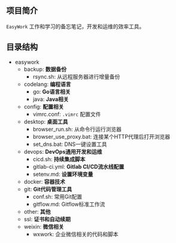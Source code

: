 ## 项目简介

`EasyWork` 工作和学习的备忘笔记，开发和运维的效率工具。


## 目录结构

- easywork
  - backup: **数据备份**
    - rsync.sh: 从远程服务器进行增量备份
  - codelang: **编程语言**
    - go: **Go语言相关**
    - java: **Java相关**
  - config: **配置相关**
    - vimrc.conf: `.vimrc` 配置文件
  - desktop: **桌面工具**
    - browser_run.sh: 从命令行运行浏览器
    - browser_use_proxy.bat: 连接某个HTTP代理后打开浏览器
    - set_dns.bat: DNS一键设置工具
  - devops: **DevOps通用开发和运维**
    - cicd.sh: **持续集成脚本**
    - gitlab-ci.yml: **Gitlab CI/CD流水线配置**
    - setenv.md: **设置环境变量**
  - docker: **容器技术**
  - git: **Git代码管理工具**
    - conf.sh: 常用Git配置
    - gitflow.md: Gitflow标准工作流
  - other: **其他**
  - ssl: **证书和自动续期**
  - weixin: **微信相关**
    - wxwork: 企业微信相关的代码和脚本

